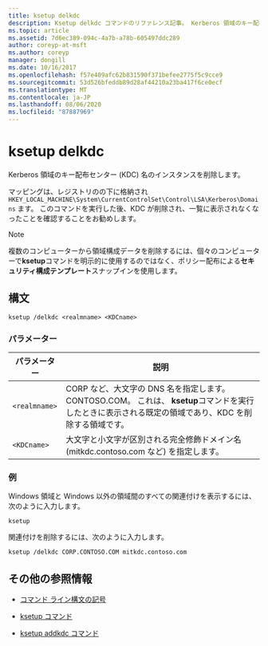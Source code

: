 ```yaml
---
title: ksetup delkdc
description: Ksetup delkdc コマンドのリファレンス記事。 Kerberos 領域のキー配布センター (KDC) 名のインスタンスを削除します。
ms.topic: article
ms.assetid: 7d6ec389-094c-4a7b-a78b-605497ddc289
author: coreyp-at-msft
ms.author: coreyp
manager: dongill
ms.date: 10/16/2017
ms.openlocfilehash: f57e409afc62b831590f371befee2775f5c9cce9
ms.sourcegitcommit: 53d526bfeddb89d28af44210a23ba417f6ce0ecf
ms.translationtype: MT
ms.contentlocale: ja-JP
ms.lasthandoff: 08/06/2020
ms.locfileid: "87887969"
---
```

# <a name="ksetup-delkdc"></a>ksetup delkdc

Kerberos 領域のキー配布センター (KDC) 名のインスタンスを削除します。

マッピングは、レジストリのの下に格納され `HKEY_LOCAL_MACHINE\System\CurrentControlSet\Control\LSA\Kerberos\Domains` ます。 このコマンドを実行した後、KDC が削除され、一覧に表示されなくなったことを確認することをお勧めします。

> [!NOTE]
> 複数のコンピューターから領域構成データを削除するには、個々のコンピューターで**ksetup**コマンドを明示的に使用するのではなく、ポリシー配布による**セキュリティ構成テンプレート**スナップインを使用します。

## <a name="syntax"></a>構文

```
ksetup /delkdc <realmname> <KDCname>
```

### <a name="parameters"></a>パラメーター

| パラメーター | 説明 |
| --------- | ----------- |
| `<realmname>` | CORP など、大文字の DNS 名を指定します。CONTOSO.COM。 これは、 **ksetup**コマンドを実行したときに表示される既定の領域であり、KDC を削除する領域です。 |
| `<KDCname>` | 大文字と小文字が区別される完全修飾ドメイン名 (mitkdc.contoso.com など) を指定します。 |

### <a name="examples"></a>例

Windows 領域と Windows 以外の領域間のすべての関連付けを表示するには、次のように入力します。

```
ksetup
```

関連付けを削除するには、次のように入力します。

```
ksetup /delkdc CORP.CONTOSO.COM mitkdc.contoso.com
```

## <a name="additional-references"></a>その他の参照情報

- [コマンド ライン構文の記号](command-line-syntax-key.md)

- [ksetup コマンド](ksetup.md)

- [ksetup addkdc コマンド](ksetup-addkdc.md)